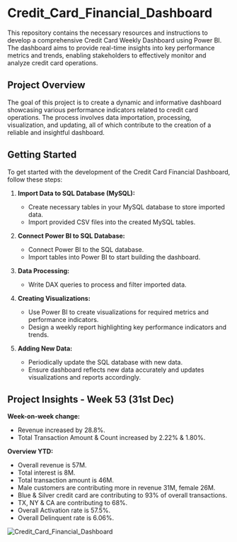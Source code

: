 # Credit_Card_Financial_Dashboard

This repository contains the necessary resources and instructions to develop a comprehensive Credit Card Weekly Dashboard using Power BI. The dashboard aims to provide real-time insights into key performance metrics and trends, enabling stakeholders to effectively monitor and analyze credit card operations.

## Project Overview

The goal of this project is to create a dynamic and informative dashboard showcasing various performance indicators related to credit card operations. The process involves data importation, processing, visualization, and updating, all of which contribute to the creation of a reliable and insightful dashboard.

## Getting Started

To get started with the development of the Credit Card Financial Dashboard, follow these steps:

1. **Import Data to SQL Database (MySQL):**
   - Create necessary tables in your MySQL database to store imported data.
   - Import provided CSV files into the created MySQL tables.

2. **Connect Power BI to SQL Database:**
   - Connect Power BI to the SQL database.
   - Import tables into Power BI to start building the dashboard.

3. **Data Processing:**
   - Write DAX queries to process and filter imported data.

4. **Creating Visualizations:**
   - Use Power BI to create visualizations for required metrics and performance indicators.
   - Design a weekly report highlighting key performance indicators and trends.

5. **Adding New Data:**
   - Periodically update the SQL database with new data.
   - Ensure dashboard reflects new data accurately and updates visualizations and reports accordingly.

## Project Insights - Week 53 (31st Dec)

**Week-on-week change:**
- Revenue increased by 28.8%.
- Total Transaction Amount & Count increased by 2.22% & 1.80%.

**Overview YTD:**
- Overall revenue is 57M.
- Total interest is 8M.
- Total transaction amount is 46M.
- Male customers are contributing more in revenue 31M, female 26M.
- Blue & Silver credit card are contributing to 93% of overall transactions.
- TX, NY & CA are contributing to 68%.
- Overall Activation rate is 57.5%.
- Overall Delinquent rate is 6.06%.

![Credit_Card_Financial_Dashboard](https://github.com/danishpathan86/Credit_Card_Financial_Dashboard/assets/169689750/c2f937ef-1ca8-4f3c-a0dc-de33e30a71fc)
